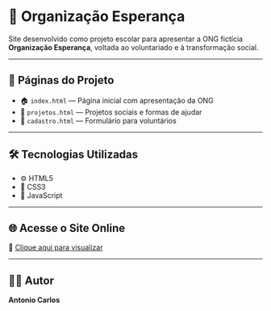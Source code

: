 # 🌱 Organização Esperança

Site desenvolvido como projeto escolar para apresentar a ONG fictícia **Organização Esperança**, voltada ao voluntariado e à transformação social.

---

## 📁 Páginas do Projeto

- 🏠 `index.html` — Página inicial com apresentação da ONG  
- 🤝 `projetos.html` — Projetos sociais e formas de ajudar  
- 📝 `cadastro.html` — Formulário para voluntários

---

## 🛠️ Tecnologias Utilizadas

- ⚙️ HTML5  
- 🎨 CSS3  
- 🧠 JavaScript

---

## 🌐 Acesse o Site Online

🔗 [Clique aqui para visualizar](https://antoniocruys.github.io/siteONG/)  

---

## 🙋‍♂️ Autor

**Antonio Carlos**  
